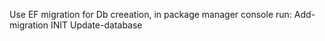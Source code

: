 Use EF migration for Db creeation, in package manager console run:
Add-migration INIT
Update-database
